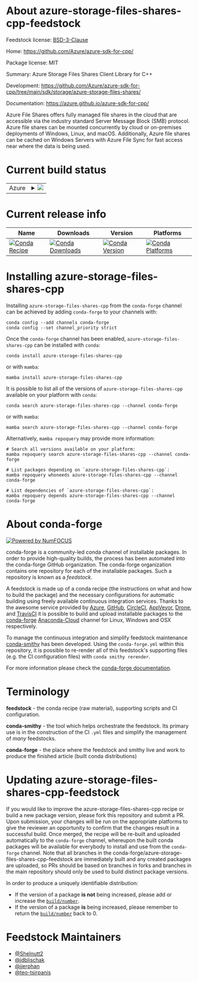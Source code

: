 About azure-storage-files-shares-cpp-feedstock
==============================================

Feedstock license: [BSD-3-Clause](https://github.com/conda-forge/azure-storage-files-shares-cpp-feedstock/blob/main/LICENSE.txt)

Home: https://github.com/Azure/azure-sdk-for-cpp/

Package license: MIT

Summary: Azure Storage Files Shares Client Library for C++

Development: https://github.com/Azure/azure-sdk-for-cpp/tree/main/sdk/storage/azure-storage-files-shares/

Documentation: https://azure.github.io/azure-sdk-for-cpp/

Azure File Shares offers fully managed file shares in the cloud that are accessible via the industry standard Server Message Block (SMB) protocol. Azure file shares can be mounted concurrently by cloud or on-premises deployments of Windows, Linux, and macOS. Additionally, Azure file shares can be cached on Windows Servers with Azure File Sync for fast access near where the data is being used.

Current build status
====================


<table>
    
  <tr>
    <td>Azure</td>
    <td>
      <details>
        <summary>
          <a href="https://dev.azure.com/conda-forge/feedstock-builds/_build/latest?definitionId=20082&branchName=main">
            <img src="https://dev.azure.com/conda-forge/feedstock-builds/_apis/build/status/azure-storage-files-shares-cpp-feedstock?branchName=main">
          </a>
        </summary>
        <table>
          <thead><tr><th>Variant</th><th>Status</th></tr></thead>
          <tbody><tr>
              <td>linux_64</td>
              <td>
                <a href="https://dev.azure.com/conda-forge/feedstock-builds/_build/latest?definitionId=20082&branchName=main">
                  <img src="https://dev.azure.com/conda-forge/feedstock-builds/_apis/build/status/azure-storage-files-shares-cpp-feedstock?branchName=main&jobName=linux&configuration=linux%20linux_64_" alt="variant">
                </a>
              </td>
            </tr><tr>
              <td>linux_aarch64</td>
              <td>
                <a href="https://dev.azure.com/conda-forge/feedstock-builds/_build/latest?definitionId=20082&branchName=main">
                  <img src="https://dev.azure.com/conda-forge/feedstock-builds/_apis/build/status/azure-storage-files-shares-cpp-feedstock?branchName=main&jobName=linux&configuration=linux%20linux_aarch64_" alt="variant">
                </a>
              </td>
            </tr><tr>
              <td>linux_ppc64le</td>
              <td>
                <a href="https://dev.azure.com/conda-forge/feedstock-builds/_build/latest?definitionId=20082&branchName=main">
                  <img src="https://dev.azure.com/conda-forge/feedstock-builds/_apis/build/status/azure-storage-files-shares-cpp-feedstock?branchName=main&jobName=linux&configuration=linux%20linux_ppc64le_" alt="variant">
                </a>
              </td>
            </tr><tr>
              <td>osx_64</td>
              <td>
                <a href="https://dev.azure.com/conda-forge/feedstock-builds/_build/latest?definitionId=20082&branchName=main">
                  <img src="https://dev.azure.com/conda-forge/feedstock-builds/_apis/build/status/azure-storage-files-shares-cpp-feedstock?branchName=main&jobName=osx&configuration=osx%20osx_64_" alt="variant">
                </a>
              </td>
            </tr><tr>
              <td>osx_arm64</td>
              <td>
                <a href="https://dev.azure.com/conda-forge/feedstock-builds/_build/latest?definitionId=20082&branchName=main">
                  <img src="https://dev.azure.com/conda-forge/feedstock-builds/_apis/build/status/azure-storage-files-shares-cpp-feedstock?branchName=main&jobName=osx&configuration=osx%20osx_arm64_" alt="variant">
                </a>
              </td>
            </tr><tr>
              <td>win_64</td>
              <td>
                <a href="https://dev.azure.com/conda-forge/feedstock-builds/_build/latest?definitionId=20082&branchName=main">
                  <img src="https://dev.azure.com/conda-forge/feedstock-builds/_apis/build/status/azure-storage-files-shares-cpp-feedstock?branchName=main&jobName=win&configuration=win%20win_64_" alt="variant">
                </a>
              </td>
            </tr>
          </tbody>
        </table>
      </details>
    </td>
  </tr>
</table>

Current release info
====================

| Name | Downloads | Version | Platforms |
| --- | --- | --- | --- |
| [![Conda Recipe](https://img.shields.io/badge/recipe-azure--storage--files--shares--cpp-green.svg)](https://anaconda.org/conda-forge/azure-storage-files-shares-cpp) | [![Conda Downloads](https://img.shields.io/conda/dn/conda-forge/azure-storage-files-shares-cpp.svg)](https://anaconda.org/conda-forge/azure-storage-files-shares-cpp) | [![Conda Version](https://img.shields.io/conda/vn/conda-forge/azure-storage-files-shares-cpp.svg)](https://anaconda.org/conda-forge/azure-storage-files-shares-cpp) | [![Conda Platforms](https://img.shields.io/conda/pn/conda-forge/azure-storage-files-shares-cpp.svg)](https://anaconda.org/conda-forge/azure-storage-files-shares-cpp) |

Installing azure-storage-files-shares-cpp
=========================================

Installing `azure-storage-files-shares-cpp` from the `conda-forge` channel can be achieved by adding `conda-forge` to your channels with:

```
conda config --add channels conda-forge
conda config --set channel_priority strict
```

Once the `conda-forge` channel has been enabled, `azure-storage-files-shares-cpp` can be installed with `conda`:

```
conda install azure-storage-files-shares-cpp
```

or with `mamba`:

```
mamba install azure-storage-files-shares-cpp
```

It is possible to list all of the versions of `azure-storage-files-shares-cpp` available on your platform with `conda`:

```
conda search azure-storage-files-shares-cpp --channel conda-forge
```

or with `mamba`:

```
mamba search azure-storage-files-shares-cpp --channel conda-forge
```

Alternatively, `mamba repoquery` may provide more information:

```
# Search all versions available on your platform:
mamba repoquery search azure-storage-files-shares-cpp --channel conda-forge

# List packages depending on `azure-storage-files-shares-cpp`:
mamba repoquery whoneeds azure-storage-files-shares-cpp --channel conda-forge

# List dependencies of `azure-storage-files-shares-cpp`:
mamba repoquery depends azure-storage-files-shares-cpp --channel conda-forge
```


About conda-forge
=================

[![Powered by
NumFOCUS](https://img.shields.io/badge/powered%20by-NumFOCUS-orange.svg?style=flat&colorA=E1523D&colorB=007D8A)](https://numfocus.org)

conda-forge is a community-led conda channel of installable packages.
In order to provide high-quality builds, the process has been automated into the
conda-forge GitHub organization. The conda-forge organization contains one repository
for each of the installable packages. Such a repository is known as a *feedstock*.

A feedstock is made up of a conda recipe (the instructions on what and how to build
the package) and the necessary configurations for automatic building using freely
available continuous integration services. Thanks to the awesome service provided by
[Azure](https://azure.microsoft.com/en-us/services/devops/), [GitHub](https://github.com/),
[CircleCI](https://circleci.com/), [AppVeyor](https://www.appveyor.com/),
[Drone](https://cloud.drone.io/welcome), and [TravisCI](https://travis-ci.com/)
it is possible to build and upload installable packages to the
[conda-forge](https://anaconda.org/conda-forge) [Anaconda-Cloud](https://anaconda.org/)
channel for Linux, Windows and OSX respectively.

To manage the continuous integration and simplify feedstock maintenance
[conda-smithy](https://github.com/conda-forge/conda-smithy) has been developed.
Using the ``conda-forge.yml`` within this repository, it is possible to re-render all of
this feedstock's supporting files (e.g. the CI configuration files) with ``conda smithy rerender``.

For more information please check the [conda-forge documentation](https://conda-forge.org/docs/).

Terminology
===========

**feedstock** - the conda recipe (raw material), supporting scripts and CI configuration.

**conda-smithy** - the tool which helps orchestrate the feedstock.
                   Its primary use is in the construction of the CI ``.yml`` files
                   and simplify the management of *many* feedstocks.

**conda-forge** - the place where the feedstock and smithy live and work to
                  produce the finished article (built conda distributions)


Updating azure-storage-files-shares-cpp-feedstock
=================================================

If you would like to improve the azure-storage-files-shares-cpp recipe or build a new
package version, please fork this repository and submit a PR. Upon submission,
your changes will be run on the appropriate platforms to give the reviewer an
opportunity to confirm that the changes result in a successful build. Once
merged, the recipe will be re-built and uploaded automatically to the
`conda-forge` channel, whereupon the built conda packages will be available for
everybody to install and use from the `conda-forge` channel.
Note that all branches in the conda-forge/azure-storage-files-shares-cpp-feedstock are
immediately built and any created packages are uploaded, so PRs should be based
on branches in forks and branches in the main repository should only be used to
build distinct package versions.

In order to produce a uniquely identifiable distribution:
 * If the version of a package **is not** being increased, please add or increase
   the [``build/number``](https://docs.conda.io/projects/conda-build/en/latest/resources/define-metadata.html#build-number-and-string).
 * If the version of a package **is** being increased, please remember to return
   the [``build/number``](https://docs.conda.io/projects/conda-build/en/latest/resources/define-metadata.html#build-number-and-string)
   back to 0.

Feedstock Maintainers
=====================

* [@Shelnutt2](https://github.com/Shelnutt2/)
* [@jdblischak](https://github.com/jdblischak/)
* [@jjerphan](https://github.com/jjerphan/)
* [@teo-tsirpanis](https://github.com/teo-tsirpanis/)

